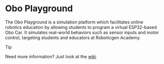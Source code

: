 # Obo Playground
The Obo Playground is a simulation platform which facilitates online robotics education by allowing students to program a virtual ESP32-based Obo Car. It simulates real-world behaviors such as sensor inputs and motor control, targeting students and educators at Roboticgen Academy.

> [!TIP]
> Need more information?
> Just look at the [wiki](https://github.com/RoboticGen/Obo-Playground/wiki)